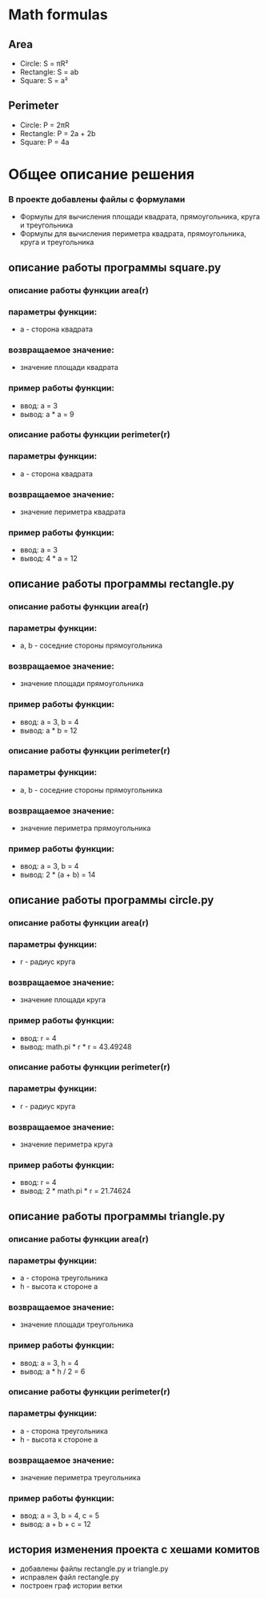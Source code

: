 # Math formulas
## Area
- Circle: S = πR²
- Rectangle: S = ab
- Square: S = a²

## Perimeter
- Circle: P = 2πR
- Rectangle: P = 2a + 2b
- Square: P = 4a

# Общее описание решения
### В проекте добавлены файлы с формулами
- Формулы для вычисления площади квадрата, прямоугольника, круга и треугольника
- Формулы для вычисления периметра квадрата, прямоугольника, круга и треугольника

## описание работы программы square.py

### описание работы функции area(r)

### параметры функции:
- a - сторона квадрата
### возвращаемое значение:
- значение площади квадрата
### пример работы функции:
- ввод: a = 3
- вывод: a * a = 9

### описание работы функции perimeter(r)

### параметры функции:
- a - сторона квадрата
### возвращаемое значение:
- значение периметра квадрата
### пример работы функции:
- ввод: a = 3
- вывод: 4 * a = 12

## описание работы программы rectangle.py

### описание работы функции area(r)

### параметры функции:
- a, b - соседние стороны прямоугольника
### возвращаемое значение:
- значение площади прямоугольника
### пример работы функции:
- ввод: a = 3, b = 4
- вывод: a * b = 12

### описание работы функции perimeter(r)

### параметры функции:
- a, b - соседние стороны прямоугольника
### возвращаемое значение:
- значение периметра прямоугольника
### пример работы функции:
- ввод: a = 3, b = 4
- вывод: 2 * (a + b) = 14


## описание работы программы circle.py

### описание работы функции area(r)

### параметры функции:
- r - радиус круга
### возвращаемое значение:
- значение площади круга
### пример работы функции:
- ввод: r = 4
- вывод: math.pi * r * r = 43.49248

### описание работы функции perimeter(r)

### параметры функции:
- r - радиус круга
### возвращаемое значение:
- значение периметра круга
### пример работы функции:
- ввод: r = 4
- вывод: 2 * math.pi * r = 21.74624

## описание работы программы triangle.py

### описание работы функции area(r)

### параметры функции:
- a - сторона треугольника
- h - высота к стороне a
### возвращаемое значение:
- значение площади треугольника
### пример работы функции:
- ввод: a = 3, h = 4
- вывод: a * h / 2 = 6

### описание работы функции perimeter(r)

### параметры функции:
- a - сторона треугольника
- h - высота к стороне a
### возвращаемое значение:
- значение периметра треугольника
### пример работы функции:
- ввод: a = 3, b = 4, c = 5
- вывод: a + b + c = 12

## история изменения проекта с хешами комитов
- добавлены файлы rectangle.py и triangle.py
- исправлен файл rectangle.py
- построен граф истории ветки
